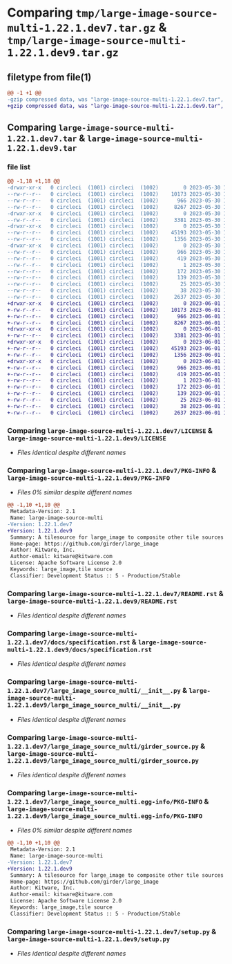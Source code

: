 # Comparing `tmp/large-image-source-multi-1.22.1.dev7.tar.gz` & `tmp/large-image-source-multi-1.22.1.dev9.tar.gz`

## filetype from file(1)

```diff
@@ -1 +1 @@
-gzip compressed data, was "large-image-source-multi-1.22.1.dev7.tar", last modified: Tue May 30 16:55:11 2023, max compression
+gzip compressed data, was "large-image-source-multi-1.22.1.dev9.tar", last modified: Thu Jun  1 12:53:07 2023, max compression
```

## Comparing `large-image-source-multi-1.22.1.dev7.tar` & `large-image-source-multi-1.22.1.dev9.tar`

### file list

```diff
@@ -1,18 +1,18 @@
-drwxr-xr-x   0 circleci  (1001) circleci  (1002)        0 2023-05-30 16:55:11.182849 large-image-source-multi-1.22.1.dev7/
--rw-r--r--   0 circleci  (1001) circleci  (1002)    10173 2023-05-30 16:55:10.000000 large-image-source-multi-1.22.1.dev7/LICENSE
--rw-r--r--   0 circleci  (1001) circleci  (1002)      966 2023-05-30 16:55:11.182849 large-image-source-multi-1.22.1.dev7/PKG-INFO
--rw-r--r--   0 circleci  (1001) circleci  (1002)     8267 2023-05-30 16:55:10.000000 large-image-source-multi-1.22.1.dev7/README.rst
-drwxr-xr-x   0 circleci  (1001) circleci  (1002)        0 2023-05-30 16:55:11.178849 large-image-source-multi-1.22.1.dev7/docs/
--rw-r--r--   0 circleci  (1001) circleci  (1002)     3381 2023-05-30 16:54:00.000000 large-image-source-multi-1.22.1.dev7/docs/specification.rst
-drwxr-xr-x   0 circleci  (1001) circleci  (1002)        0 2023-05-30 16:55:11.182849 large-image-source-multi-1.22.1.dev7/large_image_source_multi/
--rw-r--r--   0 circleci  (1001) circleci  (1002)    45193 2023-05-30 16:54:00.000000 large-image-source-multi-1.22.1.dev7/large_image_source_multi/__init__.py
--rw-r--r--   0 circleci  (1001) circleci  (1002)     1356 2023-05-30 16:54:00.000000 large-image-source-multi-1.22.1.dev7/large_image_source_multi/girder_source.py
-drwxr-xr-x   0 circleci  (1001) circleci  (1002)        0 2023-05-30 16:55:11.182849 large-image-source-multi-1.22.1.dev7/large_image_source_multi.egg-info/
--rw-r--r--   0 circleci  (1001) circleci  (1002)      966 2023-05-30 16:55:11.000000 large-image-source-multi-1.22.1.dev7/large_image_source_multi.egg-info/PKG-INFO
--rw-r--r--   0 circleci  (1001) circleci  (1002)      419 2023-05-30 16:55:11.000000 large-image-source-multi-1.22.1.dev7/large_image_source_multi.egg-info/SOURCES.txt
--rw-r--r--   0 circleci  (1001) circleci  (1002)        1 2023-05-30 16:55:11.000000 large-image-source-multi-1.22.1.dev7/large_image_source_multi.egg-info/dependency_links.txt
--rw-r--r--   0 circleci  (1001) circleci  (1002)      172 2023-05-30 16:55:11.000000 large-image-source-multi-1.22.1.dev7/large_image_source_multi.egg-info/entry_points.txt
--rw-r--r--   0 circleci  (1001) circleci  (1002)      139 2023-05-30 16:55:11.000000 large-image-source-multi-1.22.1.dev7/large_image_source_multi.egg-info/requires.txt
--rw-r--r--   0 circleci  (1001) circleci  (1002)       25 2023-05-30 16:55:11.000000 large-image-source-multi-1.22.1.dev7/large_image_source_multi.egg-info/top_level.txt
--rw-r--r--   0 circleci  (1001) circleci  (1002)       38 2023-05-30 16:55:11.182849 large-image-source-multi-1.22.1.dev7/setup.cfg
--rw-r--r--   0 circleci  (1001) circleci  (1002)     2637 2023-05-30 16:54:00.000000 large-image-source-multi-1.22.1.dev7/setup.py
+drwxr-xr-x   0 circleci  (1001) circleci  (1002)        0 2023-06-01 12:53:07.894271 large-image-source-multi-1.22.1.dev9/
+-rw-r--r--   0 circleci  (1001) circleci  (1002)    10173 2023-06-01 12:53:07.000000 large-image-source-multi-1.22.1.dev9/LICENSE
+-rw-r--r--   0 circleci  (1001) circleci  (1002)      966 2023-06-01 12:53:07.894271 large-image-source-multi-1.22.1.dev9/PKG-INFO
+-rw-r--r--   0 circleci  (1001) circleci  (1002)     8267 2023-06-01 12:53:07.000000 large-image-source-multi-1.22.1.dev9/README.rst
+drwxr-xr-x   0 circleci  (1001) circleci  (1002)        0 2023-06-01 12:53:07.890271 large-image-source-multi-1.22.1.dev9/docs/
+-rw-r--r--   0 circleci  (1001) circleci  (1002)     3381 2023-06-01 12:51:57.000000 large-image-source-multi-1.22.1.dev9/docs/specification.rst
+drwxr-xr-x   0 circleci  (1001) circleci  (1002)        0 2023-06-01 12:53:07.890271 large-image-source-multi-1.22.1.dev9/large_image_source_multi/
+-rw-r--r--   0 circleci  (1001) circleci  (1002)    45193 2023-06-01 12:51:57.000000 large-image-source-multi-1.22.1.dev9/large_image_source_multi/__init__.py
+-rw-r--r--   0 circleci  (1001) circleci  (1002)     1356 2023-06-01 12:51:57.000000 large-image-source-multi-1.22.1.dev9/large_image_source_multi/girder_source.py
+drwxr-xr-x   0 circleci  (1001) circleci  (1002)        0 2023-06-01 12:53:07.890271 large-image-source-multi-1.22.1.dev9/large_image_source_multi.egg-info/
+-rw-r--r--   0 circleci  (1001) circleci  (1002)      966 2023-06-01 12:53:07.000000 large-image-source-multi-1.22.1.dev9/large_image_source_multi.egg-info/PKG-INFO
+-rw-r--r--   0 circleci  (1001) circleci  (1002)      419 2023-06-01 12:53:07.000000 large-image-source-multi-1.22.1.dev9/large_image_source_multi.egg-info/SOURCES.txt
+-rw-r--r--   0 circleci  (1001) circleci  (1002)        1 2023-06-01 12:53:07.000000 large-image-source-multi-1.22.1.dev9/large_image_source_multi.egg-info/dependency_links.txt
+-rw-r--r--   0 circleci  (1001) circleci  (1002)      172 2023-06-01 12:53:07.000000 large-image-source-multi-1.22.1.dev9/large_image_source_multi.egg-info/entry_points.txt
+-rw-r--r--   0 circleci  (1001) circleci  (1002)      139 2023-06-01 12:53:07.000000 large-image-source-multi-1.22.1.dev9/large_image_source_multi.egg-info/requires.txt
+-rw-r--r--   0 circleci  (1001) circleci  (1002)       25 2023-06-01 12:53:07.000000 large-image-source-multi-1.22.1.dev9/large_image_source_multi.egg-info/top_level.txt
+-rw-r--r--   0 circleci  (1001) circleci  (1002)       38 2023-06-01 12:53:07.894271 large-image-source-multi-1.22.1.dev9/setup.cfg
+-rw-r--r--   0 circleci  (1001) circleci  (1002)     2637 2023-06-01 12:51:57.000000 large-image-source-multi-1.22.1.dev9/setup.py
```

### Comparing `large-image-source-multi-1.22.1.dev7/LICENSE` & `large-image-source-multi-1.22.1.dev9/LICENSE`

 * *Files identical despite different names*

### Comparing `large-image-source-multi-1.22.1.dev7/PKG-INFO` & `large-image-source-multi-1.22.1.dev9/PKG-INFO`

 * *Files 0% similar despite different names*

```diff
@@ -1,10 +1,10 @@
 Metadata-Version: 2.1
 Name: large-image-source-multi
-Version: 1.22.1.dev7
+Version: 1.22.1.dev9
 Summary: A tilesource for large_image to composite other tile sources
 Home-page: https://github.com/girder/large_image
 Author: Kitware, Inc.
 Author-email: kitware@kitware.com
 License: Apache Software License 2.0
 Keywords: large_image,tile source
 Classifier: Development Status :: 5 - Production/Stable
```

### Comparing `large-image-source-multi-1.22.1.dev7/README.rst` & `large-image-source-multi-1.22.1.dev9/README.rst`

 * *Files identical despite different names*

### Comparing `large-image-source-multi-1.22.1.dev7/docs/specification.rst` & `large-image-source-multi-1.22.1.dev9/docs/specification.rst`

 * *Files identical despite different names*

### Comparing `large-image-source-multi-1.22.1.dev7/large_image_source_multi/__init__.py` & `large-image-source-multi-1.22.1.dev9/large_image_source_multi/__init__.py`

 * *Files identical despite different names*

### Comparing `large-image-source-multi-1.22.1.dev7/large_image_source_multi/girder_source.py` & `large-image-source-multi-1.22.1.dev9/large_image_source_multi/girder_source.py`

 * *Files identical despite different names*

### Comparing `large-image-source-multi-1.22.1.dev7/large_image_source_multi.egg-info/PKG-INFO` & `large-image-source-multi-1.22.1.dev9/large_image_source_multi.egg-info/PKG-INFO`

 * *Files 0% similar despite different names*

```diff
@@ -1,10 +1,10 @@
 Metadata-Version: 2.1
 Name: large-image-source-multi
-Version: 1.22.1.dev7
+Version: 1.22.1.dev9
 Summary: A tilesource for large_image to composite other tile sources
 Home-page: https://github.com/girder/large_image
 Author: Kitware, Inc.
 Author-email: kitware@kitware.com
 License: Apache Software License 2.0
 Keywords: large_image,tile source
 Classifier: Development Status :: 5 - Production/Stable
```

### Comparing `large-image-source-multi-1.22.1.dev7/setup.py` & `large-image-source-multi-1.22.1.dev9/setup.py`

 * *Files identical despite different names*

